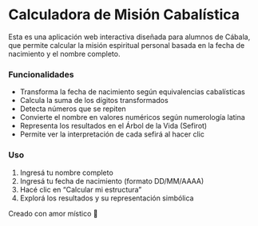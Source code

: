 # Calculadora de Misión Cabalística

Esta es una aplicación web interactiva diseñada para alumnos de Cábala, que permite calcular la misión espiritual personal basada en la fecha de nacimiento y el nombre completo.

### Funcionalidades

- Transforma la fecha de nacimiento según equivalencias cabalísticas
- Calcula la suma de los dígitos transformados
- Detecta números que se repiten
- Convierte el nombre en valores numéricos según numerología latina
- Representa los resultados en el Árbol de la Vida (Sefirot)
- Permite ver la interpretación de cada sefirá al hacer clic

### Uso

1. Ingresá tu nombre completo
2. Ingresá tu fecha de nacimiento (formato DD/MM/AAAA)
3. Hacé clic en “Calcular mi estructura”
4. Explorá los resultados y su representación simbólica

Creado con amor místico 💫
